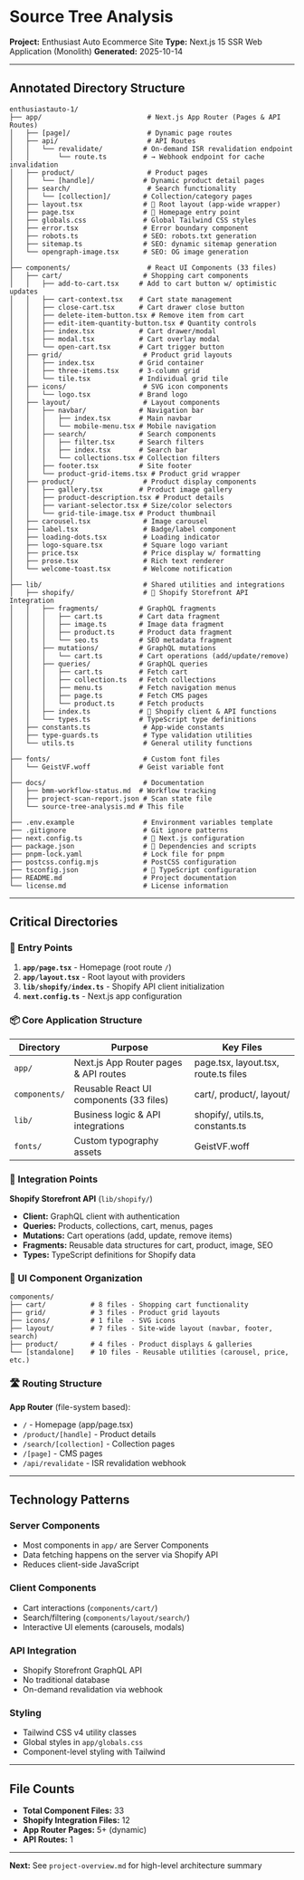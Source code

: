 # Source Tree Analysis

**Project:** Enthusiast Auto Ecommerce Site
**Type:** Next.js 15 SSR Web Application (Monolith)
**Generated:** 2025-10-14

---

## Annotated Directory Structure

```
enthusiastauto-1/
├── app/                          # Next.js App Router (Pages & API Routes)
│   ├── [page]/                   # Dynamic page routes
│   ├── api/                      # API Routes
│   │   └── revalidate/          # On-demand ISR revalidation endpoint
│   │       └── route.ts         # → Webhook endpoint for cache invalidation
│   ├── product/                  # Product pages
│   │   └── [handle]/            # Dynamic product detail pages
│   ├── search/                   # Search functionality
│   │   └── [collection]/        # Collection/category pages
│   ├── layout.tsx               # 🎯 Root layout (app-wide wrapper)
│   ├── page.tsx                 # 🎯 Homepage entry point
│   ├── globals.css              # Global Tailwind CSS styles
│   ├── error.tsx                # Error boundary component
│   ├── robots.ts                # SEO: robots.txt generation
│   ├── sitemap.ts               # SEO: dynamic sitemap generation
│   └── opengraph-image.tsx      # SEO: OG image generation
│
├── components/                   # React UI Components (33 files)
│   ├── cart/                    # Shopping cart components
│   │   ├── add-to-cart.tsx     # Add to cart button w/ optimistic updates
│   │   ├── cart-context.tsx    # Cart state management
│   │   ├── close-cart.tsx      # Cart drawer close button
│   │   ├── delete-item-button.tsx # Remove item from cart
│   │   ├── edit-item-quantity-button.tsx # Quantity controls
│   │   ├── index.tsx           # Cart drawer/modal
│   │   ├── modal.tsx           # Cart overlay modal
│   │   └── open-cart.tsx       # Cart trigger button
│   ├── grid/                    # Product grid layouts
│   │   ├── index.tsx           # Grid container
│   │   ├── three-items.tsx     # 3-column grid
│   │   └── tile.tsx            # Individual grid tile
│   ├── icons/                   # SVG icon components
│   │   └── logo.tsx            # Brand logo
│   ├── layout/                  # Layout components
│   │   ├── navbar/             # Navigation bar
│   │   │   ├── index.tsx       # Main navbar
│   │   │   └── mobile-menu.tsx # Mobile navigation
│   │   ├── search/             # Search components
│   │   │   ├── filter.tsx      # Search filters
│   │   │   ├── index.tsx       # Search bar
│   │   │   └── collections.tsx # Collection filters
│   │   ├── footer.tsx          # Site footer
│   │   └── product-grid-items.tsx # Product grid wrapper
│   ├── product/                 # Product display components
│   │   ├── gallery.tsx         # Product image gallery
│   │   ├── product-description.tsx # Product details
│   │   ├── variant-selector.tsx # Size/color selectors
│   │   └── grid-tile-image.tsx # Product thumbnail
│   ├── carousel.tsx             # Image carousel
│   ├── label.tsx                # Badge/label component
│   ├── loading-dots.tsx         # Loading indicator
│   ├── logo-square.tsx          # Square logo variant
│   ├── price.tsx                # Price display w/ formatting
│   ├── prose.tsx                # Rich text renderer
│   └── welcome-toast.tsx        # Welcome notification
│
├── lib/                         # Shared utilities and integrations
│   ├── shopify/                 # 🔌 Shopify Storefront API Integration
│   │   ├── fragments/          # GraphQL fragments
│   │   │   ├── cart.ts         # Cart data fragment
│   │   │   ├── image.ts        # Image data fragment
│   │   │   ├── product.ts      # Product data fragment
│   │   │   └── seo.ts          # SEO metadata fragment
│   │   ├── mutations/          # GraphQL mutations
│   │   │   └── cart.ts         # Cart operations (add/update/remove)
│   │   ├── queries/            # GraphQL queries
│   │   │   ├── cart.ts         # Fetch cart
│   │   │   ├── collection.ts   # Fetch collections
│   │   │   ├── menu.ts         # Fetch navigation menus
│   │   │   ├── page.ts         # Fetch CMS pages
│   │   │   └── product.ts      # Fetch products
│   │   ├── index.ts            # 🎯 Shopify client & API functions
│   │   └── types.ts            # TypeScript type definitions
│   ├── constants.ts             # App-wide constants
│   ├── type-guards.ts           # Type validation utilities
│   └── utils.ts                 # General utility functions
│
├── fonts/                       # Custom font files
│   └── GeistVF.woff            # Geist variable font
│
├── docs/                        # Documentation
│   ├── bmm-workflow-status.md  # Workflow tracking
│   ├── project-scan-report.json # Scan state file
│   └── source-tree-analysis.md # This file
│
├── .env.example                 # Environment variables template
├── .gitignore                   # Git ignore patterns
├── next.config.ts               # 🎯 Next.js configuration
├── package.json                 # 🎯 Dependencies and scripts
├── pnpm-lock.yaml               # Lock file for pnpm
├── postcss.config.mjs           # PostCSS configuration
├── tsconfig.json                # 🎯 TypeScript configuration
├── README.md                    # Project documentation
└── license.md                   # License information
```

---

## Critical Directories

### 🎯 Entry Points

1. **`app/page.tsx`** - Homepage (root route `/`)
2. **`app/layout.tsx`** - Root layout with providers
3. **`lib/shopify/index.ts`** - Shopify API client initialization
4. **`next.config.ts`** - Next.js app configuration

### 📦 Core Application Structure

| Directory     | Purpose                                 | Key Files                            |
| ------------- | --------------------------------------- | ------------------------------------ |
| `app/`        | Next.js App Router pages & API routes   | page.tsx, layout.tsx, route.ts files |
| `components/` | Reusable React UI components (33 files) | cart/, product/, layout/             |
| `lib/`        | Business logic & API integrations       | shopify/, utils.ts, constants.ts     |
| `fonts/`      | Custom typography assets                | GeistVF.woff                         |

### 🔌 Integration Points

**Shopify Storefront API** (`lib/shopify/`)

- **Client:** GraphQL client with authentication
- **Queries:** Products, collections, cart, menus, pages
- **Mutations:** Cart operations (add, update, remove items)
- **Fragments:** Reusable data structures for cart, product, image, SEO
- **Types:** TypeScript definitions for Shopify data

### 🎨 UI Component Organization

```
components/
├── cart/           # 8 files - Shopping cart functionality
├── grid/           # 3 files - Product grid layouts
├── icons/          # 1 file  - SVG icons
├── layout/         # 7 files - Site-wide layout (navbar, footer, search)
├── product/        # 4 files - Product displays & galleries
└── [standalone]    # 10 files - Reusable utilities (carousel, price, etc.)
```

### 🛣️ Routing Structure

**App Router** (file-system based):

- `/` - Homepage (app/page.tsx)
- `/product/[handle]` - Product details
- `/search/[collection]` - Collection pages
- `/[page]` - CMS pages
- `/api/revalidate` - ISR revalidation webhook

---

## Technology Patterns

### Server Components

- Most components in `app/` are Server Components
- Data fetching happens on the server via Shopify API
- Reduces client-side JavaScript

### Client Components

- Cart interactions (`components/cart/`)
- Search/filtering (`components/layout/search/`)
- Interactive UI elements (carousels, modals)

### API Integration

- Shopify Storefront GraphQL API
- No traditional database
- On-demand revalidation via webhook

### Styling

- Tailwind CSS v4 utility classes
- Global styles in `app/globals.css`
- Component-level styling with Tailwind

---

## File Counts

- **Total Component Files:** 33
- **Shopify Integration Files:** 12
- **App Router Pages:** 5+ (dynamic)
- **API Routes:** 1

---

**Next:** See `project-overview.md` for high-level architecture summary
